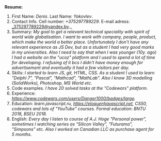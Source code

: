 **Resume:**
1. First Name: _Denis_. 
Last Name: _Yakovlev_.
2. Contact Info.
Cell number: _+375297789229_.
E-mail adress: _375297789229@yandex.by._
3. Summary:
_My goal to get a relevant technical speciality with spirit of world wide globalisation. I want to work with company, people, product, which make the world a better place. Unfortunately I don't have any relevant experience as JS Dev, but as a student I had very good marks in my universities. Also I need to say that when I was younger (10y. ago) I had a website on the "ucoz" platform and I used to spend a lot of time for developing. I refusing of it bcs I didn't have money enough for advertisement and eventually it had a few visitors per day._
4. Skills: _I started to learn JS, git, HTML, CSS. As a student I used to learn "Delphi 7", "Pascal", "Mathcad", "MathLab". Also I know 3D modelling (SolidWorks), Photoshop, MS World etc._
5. Code examples. _I have 20 solved tasks at the "Codewars" platform._
6. Experience: _https://www.codewars.com/users/Danger1000/badges/large._
7.  Education: _learn.javascript.ru, https://eloquentjavascript.net, CS50, codewars and lots of "YouTube" courses. Formal education: BNTU 2018, BSEU 2018._
8.  English: _Every day I listen to course of A.J. Hoge "Personal power", sometimes I watching series as "Silicon Valley", "Futurama", "Simpsons" etc. Also I worked on Canadian LLC as purchase agent for 5 months._

